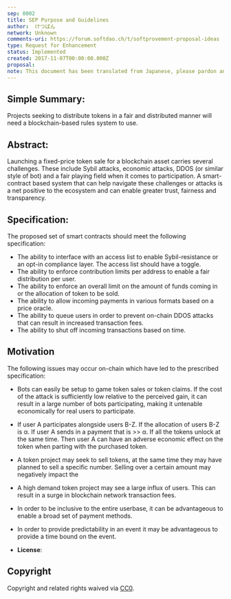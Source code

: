 ```yaml
---
sep: 0002
title: SEP Purpose and Guidelines
author:  けつばん
network: Unknown
comments-uri: https://forum.softdao.ch/t/softprovement-proposal-ideas
type: Request for Enhancement
status: Implemented
created: 2017-11-07T00:00:00.000Z
proposal: 
note: This document has been translated from Japanese, please pardon any typos or grammatical errors.
---
```


## Simple Summary:

Projects seeking to distribute tokens in a fair and distributed manner will need a blockchain-based rules system to use.

## Abstract:

Launching a fixed-price token sale for a blockchain asset carries several challenges. These include Sybil attacks, economic attacks, DDOS (or similar style of bot) and a fair playing field when it comes to participation. A smart-contract based system that can help navigate these challenges or attacks is a net positive to the ecosystem and can enable greater trust, fairness and transparency.

## Specification:

The proposed set of smart contracts should meet the following specification:
* The ability to interface with an access list to enable Sybil-resistance or an opt-in compliance layer. The access list should have a toggle.
* The ability to enforce contribution limits per address to enable a fair distribution per user.
* The ability to enforce an overall limit on the amount of funds coming in or the allocation of token to be sold.
* The ability to allow incoming payments in various formats based on a price oracle.
* The ability to queue users in order to prevent on-chain DDOS attacks that can result in increased transaction fees.
* The ability to shut off incoming transactions based on time.

## Motivation

The following issues may occur on-chain which have led to the prescribed specification:
* Bots can easily be setup to game token sales or token claims. If the cost of the attack is sufficiently low relative to the perceived gain, it can result in a large number of bots participating, making it untenable economically for real users to participate.
* If user A participates alongside users B-Z. If the allocation of users B-Z is α. If user A sends in a payment that is >> α. If all the tokens unlock at the same time. Then user A can have an adverse economic effect on the token when parting with the purchased token.
* A token project may seek to sell tokens, at the same time they may have planned to sell a specific number. Selling over a certain amount may negatively impact the  
* A high demand token project may see a large influx of users. This can result in a surge in blockchain network transaction fees. 
* In order to be inclusive to the entire userbase, it can be advantageous to enable a broad set of payment methods.
* In order to provide predictability in an event it may be advantageous to provide a time bound on the event.


* **License**: <INSERT> 


## Copyright

Copyright and related rights waived via [CC0](https://creativecommons.org/publicdomain/zero/1.0/).

